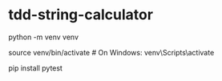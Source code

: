 # tdd-string-calculator

python -m venv venv

source venv/bin/activate  # On Windows: venv\Scripts\activate

pip install pytest
